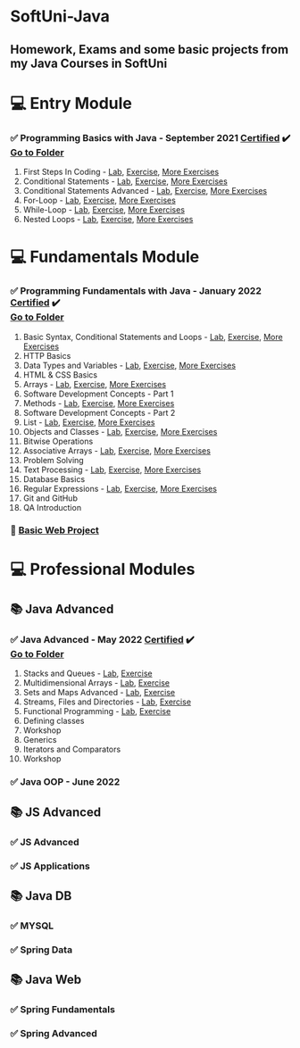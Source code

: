 # SoftUni-Java
<h2>
Homework, Exams and some basic projects from my Java Courses in SoftUni
</h2>
<h1>  
   <g-emoji alias="computer" fallback-src="https://github.githubassets.com/images/icons/emoji/unicode/1f4bb.png" class="emoji-result">💻</g-emoji>
  Entry Module
<h3 dir="auto">
<g-emoji class="g-emoji" alias="white_check_mark" fallback-src="https://github.githubassets.com/images/icons/emoji/unicode/2705.png">✅</g-emoji>
Programming Basics with Java - September 2021
<a href="https://softuni.bg/certificates/details/116262/73050821" rel="nofollow">Certified</a>
<g-emoji class="g-emoji" alias="heavy_check_mark" fallback-src="https://github.githubassets.com/images/icons/emoji/unicode/2714.png">✔️</g-emoji>
 <br><a href="https://github.com/MartoDD/SoftUni-Java-Web-Developer/tree/main/Programming%20Basics%20with%20Java/src" rel=nofollow>Go to Folder</a>
</h3>
  
 
  
1. First Steps In Coding - <a href="https://github.com/MartoDD/SoftUni-Java-Web-Developer/tree/main/Programming%20Basics%20with%20Java/src/FirstStepsInCoding/Lab" rel="nofollow">Lab</a>, <a href="https://github.com/MartoDD/SoftUni-Java-Web-Developer/tree/main/Programming%20Basics%20with%20Java/src/FirstStepsInCoding/Excersises">Exercise</a>, <a href="https://github.com/MartoDD/SoftUni-Java-Web-Developer/tree/main/Programming%20Basics%20with%20Java/src/FirstStepsInCoding/MoreExercises">More Exercises</a> 
2. Conditional Statements - <a href="https://github.com/MartoDD/SoftUni-Java-Web-Developer/tree/main/Programming%20Basics%20with%20Java/src/ConditionalStatements/Lab" rel="nofollow">Lab</a>, <a href="https://github.com/MartoDD/SoftUni-Java-Web-Developer/tree/main/Programming%20Basics%20with%20Java/src/ConditionalStatements/Excersises">Exercise</a>, <a href="https://github.com/MartoDD/SoftUni-Java-Web-Developer/tree/main/Programming%20Basics%20with%20Java/src/ConditionalStatements/MoreExcersises">More Exercises</a> 
3. Conditional Statements Advanced - <a href="https://github.com/MartoDD/SoftUni-Java-Web-Developer/tree/main/Programming%20Basics%20with%20Java/src/ConditionalStatementsAdvanced/Lab" rel="nofollow">Lab</a>, <a href="https://github.com/MartoDD/SoftUni-Java-Web-Developer/tree/main/Programming%20Basics%20with%20Java/src/ConditionalStatementsAdvanced/Excersises">Exercise</a>, <a href="https://github.com/MartoDD/SoftUni-Java-Web-Developer/tree/main/Programming%20Basics%20with%20Java/src/ConditionalStatementsAdvanced/MoreExcersises">More Exercises</a> 
4. For-Loop - <a href="https://github.com/MartoDD/SoftUni-Java-Web-Developer/tree/main/Programming%20Basics%20with%20Java/src/ForLoop/Lab" rel="nofollow">Lab</a>, <a href="https://github.com/MartoDD/SoftUni-Java-Web-Developer/tree/main/Programming%20Basics%20with%20Java/src/ForLoop/Excersises">Exercise</a>, <a href="https://github.com/MartoDD/SoftUni-Java-Web-Developer/tree/main/Programming%20Basics%20with%20Java/src/ForLoop/MoreExcersises">More Exercises</a> 
5. While-Loop - <a href="https://github.com/MartoDD/SoftUni-Java-Web-Developer/tree/main/Programming%20Basics%20with%20Java/src/WhileLoop/Lab" rel="nofollow">Lab</a>, <a href="https://github.com/MartoDD/SoftUni-Java-Web-Developer/tree/main/Programming%20Basics%20with%20Java/src/WhileLoop/Excersies">Exercise</a>, <a href="https://github.com/MartoDD/SoftUni-Java-Web-Developer/tree/main/Programming%20Basics%20with%20Java/src/WhileLoop/MoreExcersises">More Exercises</a> 
6. Nested Loops - <a href="https://github.com/MartoDD/SoftUni-Java-Web-Developer/tree/main/Programming%20Basics%20with%20Java/src/NestedLoops/Lab" rel="nofollow">Lab</a>, <a href="https://github.com/MartoDD/SoftUni-Java-Web-Developer/tree/main/Programming%20Basics%20with%20Java/src/NestedLoops/Excersises">Exercise</a>, <a href="https://github.com/MartoDD/SoftUni-Java-Web-Developer/tree/main/Programming%20Basics%20with%20Java/src/NestedLoops/MoreExcersises">More Exercises</a>
</h1>
<h1>
   <g-emoji alias="computer" fallback-src="https://github.githubassets.com/images/icons/emoji/unicode/1f4bb.png" class="emoji-result">💻</g-emoji>
  Fundamentals Module
  </h1>
  <h3 dir="auto">
<g-emoji class="g-emoji" alias="white_check_mark" fallback-src="https://github.githubassets.com/images/icons/emoji/unicode/2705.png">✅</g-emoji>
Programming Fundamentals with Java - January 2022
<a href="https://softuni.bg/certificates/details/129682/3210635c" rel="nofollow">Certified</a>
<g-emoji class="g-emoji" alias="heavy_check_mark" fallback-src="https://github.githubassets.com/images/icons/emoji/unicode/2714.png">✔️</g-emoji>
 <br><a href="https://github.com/MartoDD/SoftUni-Java-Web-Developer/tree/main/Programming%20Fundamentals%20with%20Java/src" rel=nofollow>Go to Folder</a>
</h3>


1. Basic Syntax, Conditional Statements and Loops - <a href="https://github.com/MartoDD/SoftUni-Java-Web-Developer/tree/main/Programming%20Fundamentals%20with%20Java/src/BasicSyntaxConditionalStatementsAndLoops/Lab" rel="nofollow">Lab</a>, <a href="https://github.com/MartoDD/SoftUni-Java-Web-Developer/tree/main/Programming%20Fundamentals%20with%20Java/src/BasicSyntaxConditionalStatementsAndLoops/Exercise">Exercise</a>, <a href="https://github.com/MartoDD/SoftUni-Java-Web-Developer/tree/main/Programming%20Fundamentals%20with%20Java/src/BasicSyntaxConditionalStatementsAndLoops/MoreExercises">More Exercises</a>
2. HTTP Basics
3. Data Types and Variables - <a href="https://github.com/MartoDD/SoftUni-Java-Web-Developer/tree/main/Programming%20Fundamentals%20with%20Java/src/DataTypesAndVariables/Lab" rel="nofollow">Lab</a>, <a href="https://github.com/MartoDD/SoftUni-Java-Web-Developer/tree/main/Programming%20Fundamentals%20with%20Java/src/DataTypesAndVariables/Exercise">Exercise</a>, <a href="https://github.com/MartoDD/SoftUni-Java-Web-Developer/tree/main/Programming%20Fundamentals%20with%20Java/src/DataTypesAndVariables/MoreExercise">More Exercises</a>
4. HTML & CSS Basics
5. Arrays - <a href="https://github.com/MartoDD/SoftUni-Java-Web-Developer/tree/main/Programming%20Fundamentals%20with%20Java/src/Arrays/Lab" rel="nofollow">Lab</a>, <a href="https://github.com/MartoDD/SoftUni-Java-Web-Developer/tree/main/Programming%20Fundamentals%20with%20Java/src/Arrays/Exercise">Exercise</a>, <a href="https://github.com/MartoDD/SoftUni-Java-Web-Developer/tree/main/Programming%20Fundamentals%20with%20Java/src/Arrays/MoreExercises">More Exercises</a>
6. Software Development Concepts - Part 1
7. Methods - <a href="https://github.com/MartoDD/SoftUni-Java-Web-Developer/tree/main/Programming%20Fundamentals%20with%20Java/src/Methods/Lab" rel="nofollow">Lab</a>, <a href="https://github.com/MartoDD/SoftUni-Java-Web-Developer/tree/main/Programming%20Fundamentals%20with%20Java/src/Methods/Exercises">Exercise</a>, <a href="https://github.com/MartoDD/SoftUni-Java-Web-Developer/tree/main/Programming%20Fundamentals%20with%20Java/src/Methods/MoreExercises">More Exercises</a>
8. Software Development Concepts - Part 2
9. List - <a href="https://github.com/MartoDD/SoftUni-Java-Web-Developer/tree/main/Programming%20Fundamentals%20with%20Java/src/Lists/Lab" rel="nofollow">Lab</a>, <a href="https://github.com/MartoDD/SoftUni-Java-Web-Developer/tree/main/Programming%20Fundamentals%20with%20Java/src/Lists/Excersise">Exercise</a>, <a href="https://github.com/MartoDD/SoftUni-Java-Web-Developer/tree/main/Programming%20Fundamentals%20with%20Java/src/Lists/MoreExercise">More Exercises</a>
10. Objects and Classes - <a href="https://github.com/MartoDD/SoftUni-Java-Web-Developer/tree/main/Programming%20Fundamentals%20with%20Java/src/Objects%D0%90ndClasses/Lab" rel="nofollow">Lab</a>, <a href="https://github.com/MartoDD/SoftUni-Java-Web-Developer/tree/main/Programming%20Fundamentals%20with%20Java/src/Objects%D0%90ndClasses/Exercise">Exercise</a>, <a href="https://github.com/MartoDD/SoftUni-Java-Web-Developer/tree/main/Programming%20Fundamentals%20with%20Java/src/Objects%D0%90ndClasses/MoreExercises">More Exercises</a>
11. Bitwise Operations
12. Associative Arrays - <a href="https://github.com/MartoDD/SoftUni-Java-Web-Developer/tree/main/Programming%20Fundamentals%20with%20Java/src/MapsLambdaAndStreamAPI/Lab" rel="nofollow">Lab</a>, <a href="https://github.com/MartoDD/SoftUni-Java-Web-Developer/tree/main/Programming%20Fundamentals%20with%20Java/src/MapsLambdaAndStreamAPI/Exercises">Exercise</a>, <a href="https://github.com/MartoDD/SoftUni-Java-Web-Developer/tree/main/Programming%20Fundamentals%20with%20Java/src/MapsLambdaAndStreamAPI/MoreExercises">More Exercises</a>
13. Problem Solving
14. Text Processing - <a href="https://github.com/MartoDD/SoftUni-Java-Web-Developer/tree/main/Programming%20Fundamentals%20with%20Java/src/TextProcessing/Lab" rel="nofollow">Lab</a>, <a href="https://github.com/MartoDD/SoftUni-Java-Web-Developer/tree/main/Programming%20Fundamentals%20with%20Java/src/TextProcessing/Exercise">Exercise</a>, <a href="https://github.com/MartoDD/SoftUni-Java-Web-Developer/tree/main/Programming%20Fundamentals%20with%20Java/src/TextProcessing/MoreExercises">More Exercises</a>
15. Database Basics
16. Regular Expressions - <a href="https://github.com/MartoDD/SoftUni-Java-Web-Developer/tree/main/Programming%20Fundamentals%20with%20Java/src/RegularExpressions/Lab" rel="nofollow">Lab</a>, <a href="https://github.com/MartoDD/SoftUni-Java-Web-Developer/tree/main/Programming%20Fundamentals%20with%20Java/src/RegularExpressions/Exercises">Exercise</a>, <a href="https://github.com/MartoDD/SoftUni-Java-Web-Developer/tree/main/Programming%20Fundamentals%20with%20Java/src/RegularExpressions/MoreExercises">More Exercises</a>
17. Git and GitHub
18. QA Introduction
<h3>
<g-emoji alias="wrench" fallback-src="https://github.githubassets.com/images/icons/emoji/unicode/1f527.png" class="emoji-result">🔧</g-emoji> <a href="https://github.com/MartoDD/Basic-Web-Project--nPhonebook">Basic Web Project</a>
   </h3>

<h1>
   <g-emoji alias="computer" fallback-src="https://github.githubassets.com/images/icons/emoji/unicode/1f4bb.png" class="emoji-result">💻</g-emoji>
  Professional Modules
  </h1>
  <h2>
  <g-emoji alias="books" fallback-src="https://github.githubassets.com/images/icons/emoji/unicode/1f4da.png" class="emoji-result">📚</g-emoji>
  Java Advanced
  </h2>
  <h3>
  <g-emoji class="g-emoji" alias="white_check_mark" fallback-src="https://github.githubassets.com/images/icons/emoji/unicode/2705.png">✅</g-emoji>
  Java Advanced - May 2022
  <a href="https://softuni.bg/certificates/details/136108/ee4a5486" rel="nofollow">Certified</a>
<g-emoji class="g-emoji" alias="heavy_check_mark" fallback-src="https://github.githubassets.com/images/icons/emoji/unicode/2714.png">✔️</g-emoji>
   <br><a href="https://github.com/MartoDD/SoftUni-Java-Web-Developer/tree/main/Professional%20Modules/Java%20Advanced/Java%20Advanced/src" rel=nofollow>Go to Folder</a>
  </h3>
  
  1. Stacks and Queues - <a href="https://github.com/MartoDD/SoftUni-Java-Web-Developer/tree/main/Professional%20Modules/Java%20Advanced/Java%20Advanced/src/StacksAndQueues/Lab" rel="nofollow">Lab</a>, <a href="https://github.com/MartoDD/SoftUni-Java-Web-Developer/tree/main/Professional%20Modules/Java%20Advanced/Java%20Advanced/src/StacksAndQueues/Exercises" rel="nofollow">Exercise</a>
  2. Multidimensional Arrays - <a href="https://github.com/MartoDD/SoftUni-Java-Web-Developer/tree/main/Professional%20Modules/Java%20Advanced/Java%20Advanced/src/MultidimensionalArrays/Lab" rel="nofollow">Lab</a>, <a href="https://github.com/MartoDD/SoftUni-Java-Web-Developer/tree/main/Professional%20Modules/Java%20Advanced/Java%20Advanced/src/MultidimensionalArrays/Exercises" rel="nofollow">Exercise</a>
  3. Sets and Maps Advanced - <a href="https://github.com/MartoDD/SoftUni-Java-Web-Developer/tree/main/Professional%20Modules/Java%20Advanced/Java%20Advanced/src/SetsAndMapsAdvanced/Lab" rel="nofollow">Lab</a>, <a href="https://github.com/MartoDD/SoftUni-Java-Web-Developer/tree/main/Professional%20Modules/Java%20Advanced/Java%20Advanced/src/SetsAndMapsAdvanced/Exercise" rel="nofollow">Exercise</a> 
  4. Streams, Files and Directories - <a href="https://github.com/MartoDD/SoftUni-Java-Web-Developer/tree/main/Professional%20Modules/Java%20Advanced/Java%20Advanced/src/StreamsFilesAndDirectories/Lab" rel="nofollow">Lab</a>, <a href="https://github.com/MartoDD/SoftUni-Java-Web-Developer/tree/main/Professional%20Modules/Java%20Advanced/Java%20Advanced/src/StreamsFilesAndDirectories/Excersize" rel="nofollow">Exercise</a> 
  5. Functional Programming - <a href="https://github.com/MartoDD/SoftUni-Java-Web-Developer/tree/main/Professional%20Modules/Java%20Advanced/Java%20Advanced/src/FunctionalProgramming/Lab" rel="nofollow">Lab</a>, <a href="https://github.com/MartoDD/SoftUni-Java-Web-Developer/tree/main/Professional%20Modules/Java%20Advanced/Java%20Advanced/src/FunctionalProgramming/Exercises" rel="nofollow">Exercise</a>  
  6. Defining classes 
  7. Workshop 
  8. Generics 
  9. Iterators and Comparators 
  10. Workshop 
  <h3>
  <g-emoji class="g-emoji" alias="white_check_mark" fallback-src="https://github.githubassets.com/images/icons/emoji/unicode/2705.png">✅</g-emoji>
  Java OOP - June 2022
  </h3>
  <h2>
  <g-emoji alias="books" fallback-src="https://github.githubassets.com/images/icons/emoji/unicode/1f4da.png" class="emoji-result">📚</g-emoji>
  JS Advanced
  </h2>
  <h3>
  <g-emoji class="g-emoji" alias="white_check_mark" fallback-src="https://github.githubassets.com/images/icons/emoji/unicode/2705.png">✅</g-emoji>
  JS Advanced
  </h3>
  <h3>
  <g-emoji class="g-emoji" alias="white_check_mark" fallback-src="https://github.githubassets.com/images/icons/emoji/unicode/2705.png">✅</g-emoji>
  JS Applications
  </h3>
  <h2>
  <g-emoji alias="books" fallback-src="https://github.githubassets.com/images/icons/emoji/unicode/1f4da.png" class="emoji-result">📚</g-emoji>
  Java DB
  </h2>
  <h3>
  <g-emoji class="g-emoji" alias="white_check_mark" fallback-src="https://github.githubassets.com/images/icons/emoji/unicode/2705.png">✅</g-emoji>
  MYSQL
  </h3>
  <h3>
  <g-emoji class="g-emoji" alias="white_check_mark" fallback-src="https://github.githubassets.com/images/icons/emoji/unicode/2705.png">✅</g-emoji>
  Spring Data
  </h3>
  <h2>
  <g-emoji alias="books" fallback-src="https://github.githubassets.com/images/icons/emoji/unicode/1f4da.png" class="emoji-result">📚</g-emoji>
  Java Web
  </h2>
  <h3>
  <g-emoji class="g-emoji" alias="white_check_mark" fallback-src="https://github.githubassets.com/images/icons/emoji/unicode/2705.png">✅</g-emoji>
  Spring Fundamentals
  </h3>
  <h3>
  <g-emoji class="g-emoji" alias="white_check_mark" fallback-src="https://github.githubassets.com/images/icons/emoji/unicode/2705.png">✅</g-emoji>
  Spring Advanced
  </h3>
  
